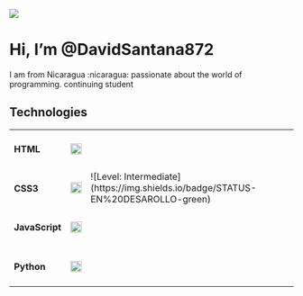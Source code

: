 <p>
   <img src="https://github.com/DavidSantana872/Python/blob/main/imagenes/readme_logo.png">
</p>
<h1>Hi, I’m @DavidSantana872</h1> 
<p>
  I am from Nicaragua :nicaragua:  passionate about the world of programming. continuing student
</p> 
<h2>
  Technologies
</h2>
<table>
   <tr>
      <td><h4>HTML </h4></td>
      <td valign="center"><img src = "https://github.com/DavidSantana872/Python/blob/main/imagenes/file_type_html_icon_130541.png" width="20" height="20"></td>
   </tr>
   <tr>
      <td>
          <h4>CSS3</h4>
      </td>
     <td valign="center">
         <img src = "https://github.com/DavidSantana872/Python/blob/main/imagenes/file_type_css_icon_130661.png" width="20" height="20">
      </td>
      <td>
             ![Level: Intermediate](https://img.shields.io/badge/STATUS-EN%20DESAROLLO-green)
      </td>
   </tr>
    <tr>
      <td>
          <h4>JavaScript</h4>
      </td>
     <td valign="center">
         <img src = "https://github.com/DavidSantana872/Python/blob/main/imagenes/file_type_js_official_icon_130509.png" width="20" height="20">
      </td>
   </tr>
   <tr>
      <td>
         <h4>Python</h4>
      </td>
     <td valign="center">
         <img src = "https://github.com/DavidSantana872/Python/blob/main/imagenes/python_vertical_logo_icon_168039.png" width="20" height="20">
      </td>
   </tr>
</table>
